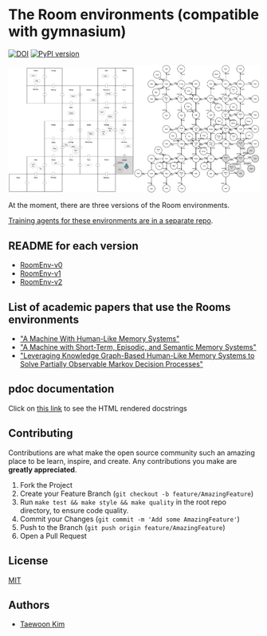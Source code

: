 # The Room environments (compatible with gymnasium)

[![DOI](https://zenodo.org/badge/614376641.svg)](https://zenodo.org/doi/10.5281/zenodo.10876436)
[![PyPI
version](https://badge.fury.io/py/room-env.svg)](https://badge.fury.io/py/room-env)

<img src="figures/room-layout-xl.png" alt="" style="width: 50%;"/><img src="figures/room-layout-kg-xl.png" alt="" style="width: 50%;"/>

At the moment, there are three versions of the Room environments.

[Training agents for these environments are in a separate
repo](https://github.com/humemai/humemai).

## README for each version

- [RoomEnv-v0](./README-v0.md)
- [RoomEnv-v1](./README-v1.md)
- [RoomEnv-v2](./README-v2.md)

## List of academic papers that use the Rooms environments

- ["A Machine With Human-Like Memory Systems"](https://arxiv.org/abs/2204.01611)
- ["A Machine with Short-Term, Episodic, and Semantic Memory
  Systems"](https://arxiv.org/abs/2212.02098)
- ["Leveraging Knowledge Graph-Based Human-Like Memory Systems to Solve Partially Observable Markov Decision Processes"](https://arxiv.org/abs/2408.05861)

## pdoc documentation

Click on [this link](https://humemai.github.io/room-env) to see the HTML rendered
docstrings

## Contributing

Contributions are what make the open source community such an amazing place to be learn,
inspire, and create. Any contributions you make are **greatly appreciated**.

1. Fork the Project
1. Create your Feature Branch (`git checkout -b feature/AmazingFeature`)
1. Run `make test && make style && make quality` in the root repo directory, to ensure
   code quality.
1. Commit your Changes (`git commit -m 'Add some AmazingFeature'`)
1. Push to the Branch (`git push origin feature/AmazingFeature`)
1. Open a Pull Request

## License

[MIT](https://choosealicense.com/licenses/mit/)

## Authors

- [Taewoon Kim](https://taewoon.kim/)
